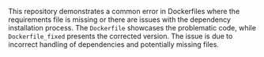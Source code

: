 This repository demonstrates a common error in Dockerfiles where the requirements file is missing or there are issues with the dependency installation process.  The `Dockerfile` showcases the problematic code, while `Dockerfile_fixed` presents the corrected version.  The issue is due to incorrect handling of dependencies and potentially missing files.